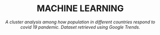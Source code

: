 <div align="center">
    <h1>MACHINE LEARNING</h1>
    <i> A cluster analysis among how population in different countries respond to covid 19 pandemic. </i>
    <i> Dataset retrieved using Google Trends. </i>
</div>
